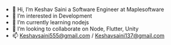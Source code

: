 - 👋 Hi, I’m Keshav Saini a Software Engineer at Maplesoftware
- 👀 I’m interested in Development
- 🌱 I’m currently learning nodejs
- 💞️ I’m looking to collaborate on Node, Flutter, Unity
- 📫 Keshavsaini555@gmail.com / Keshavsaini137@gmail.com

<!---
Keshavsaini137/Keshavsaini137 is a ✨ special ✨ repository because its `README.md` (this file) appears on your GitHub profile.
You can click the Preview link to take a look at your changes.
--->
